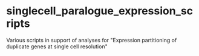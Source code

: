 # singlecell_paralogue_expression_scripts
Various scripts in support of analyses for "Expression partitioning of duplicate genes at single cell resolution"
